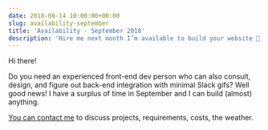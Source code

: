 ```yaml
---
date: 2018-08-14 10:00:00+00:00
slug: availability-september
title: 'Availability - September 2018'
description: 'Hire me next month I’m available to build your website 🦄'
---
```


Hi there!

Do you need an experienced front-end dev person who can also consult, design, and figure out back-end integration with minimal Slack gifs? Well good news! I have a surplus of time in September and I can build (almost) anything.

[You can contact me](/contact/) to discuss projects, requirements, costs, the weather.
